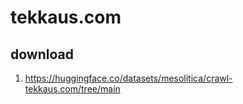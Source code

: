 # tekkaus.com

## download

1. https://huggingface.co/datasets/mesolitica/crawl-tekkaus.com/tree/main